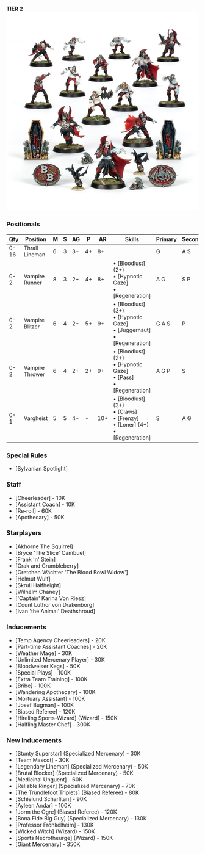 ﻿**TIER 2**
![](../media/teams/BBVampires.jpg)

### Positionals

| Qty  | Position        | M | S | AG | P  | AR  | Skills                                                                    | Primary | Secondary | Cost |
| ---- | --------------- | - | - | -- | -- | --- | ------------------------------------------------------------------------- | ------- | --------- | ---- |
| 0-16 | Thrall Lineman  | 6 | 3 | 3+ | 4+ | 8+  |                                                                           | G       | A S       | 40K  |
| 0-2  | Vampire Runner  | 8 | 3 | 2+ | 4+ | 8+  | • [Bloodlust] (2+)<br />• [Hypnotic Gaze] <br />• [Regeneration]                      | A G     | S P       | 100K |
| 0-2  | Vampire Blitzer | 6 | 4 | 2+ | 5+ | 9+  | • [Bloodlust] (3+) <br /> • [Hypnotic Gaze] <br /> • [Juggernaut] <br /> • [Regeneration] | G A S   | P         | 110K |
| 0-2  | Vampire Thrower | 6 | 4 | 2+ | 2+ | 9+  | • [Bloodlust] (2+) <br /> • [Hypnotic Gaze] <br /> • [Pass] <br /> • [Regeneration]       | A G P   | S         | 110K |
| 0-1  | Vargheist       | 5 | 5 | 4+ | \- | 10+ | • [Bloodlust] (3+) <br /> • [Claws] <br /> • [Frenzy] <br /> • [Loner] (4+) <br /> • [Regeneration] | S       | A G       | 150K |

### Special Rules

* [Sylvanian Spotlight]

### Staff

* [Cheerleader] - 10K
* [Assistant Coach] - 10K
* [Re-roll] - 60K
* [Apothecary]  - 50K

### Starplayers

* [Akhorne The Squirrel]
* [Bryce 'The Slice' Cambuel]
* [Frank 'n' Stein]
* [Grak and Crumbleberry]
* [Gretchen Wächter 'The Blood Bowl Widow']
* [Helmut Wulf]
* [Skrull Halfheight]
* [Wilhelm Chaney]
* ['Captain' Karina Von Riesz]
* [Count Luthor von Drakenborg]
* [Ivan 'the Animal' Deathshroud]

### Inducements

* [Temp Agency Cheerleaders] - 20K
* [Part-time Assistant Coaches] - 20K
* [Weather Mage] - 30K
* [Unlimited Mercenary Player] - 30K
* [Bloodweiser Kegs] - 50K
* [Special Plays] - 100K
* [Extra Team Training] - 100K
* [Bribe] - 100K
* [Wandering Apothecary] - 100K
* [Mortuary Assistant] - 100K
* [Josef Bugman] - 100K
* [Biased Referee] - 120K
* [Hireling Sports-Wizard] (Wizard) - 150K
* [Halfling Master Chef] - 300K

### New Inducements

* [Stunty Superstar] (Specialized Mercenary) - 30K
* [Team Mascot] - 30K
* [Legendary Lineman] (Specialized Mercenary) - 50K
* [Brutal Blocker] (Specialized Mercenary) - 50K
* [Medicinal Unguent] - 60K
* [Reliable Ringer] (Specialized Mercenary) - 70K
* [The Trundlefoot Triplets] (Biased Referee) - 80K
* [Schielund Scharlitan] - 90K
* [Ayleen Andar] - 100K
* [Jorm the Ogre] (Biased Referee) - 120K
* [Bona Fide Big Guy] (Specialized Mercenary) - 130K
* [Professor Frönkelheim] - 130K
* [Wicked Witch] (Wizard) - 150K
* [Sports Necrotheurge] (Wizard) - 150K
* [Giant Mercenary] - 350K

